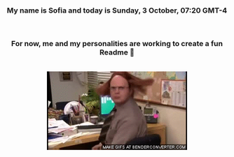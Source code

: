 


<div align="center">
<h3 >My name is Sofia and today is Sunday, 3 October, 07:20 GMT-4</h3><br>
<h3 >For now, me and my personalities are working to create a fun Readme 👋
</h3><br>
<img src='img/dwight.gif' alt='working...'/>
</div>
